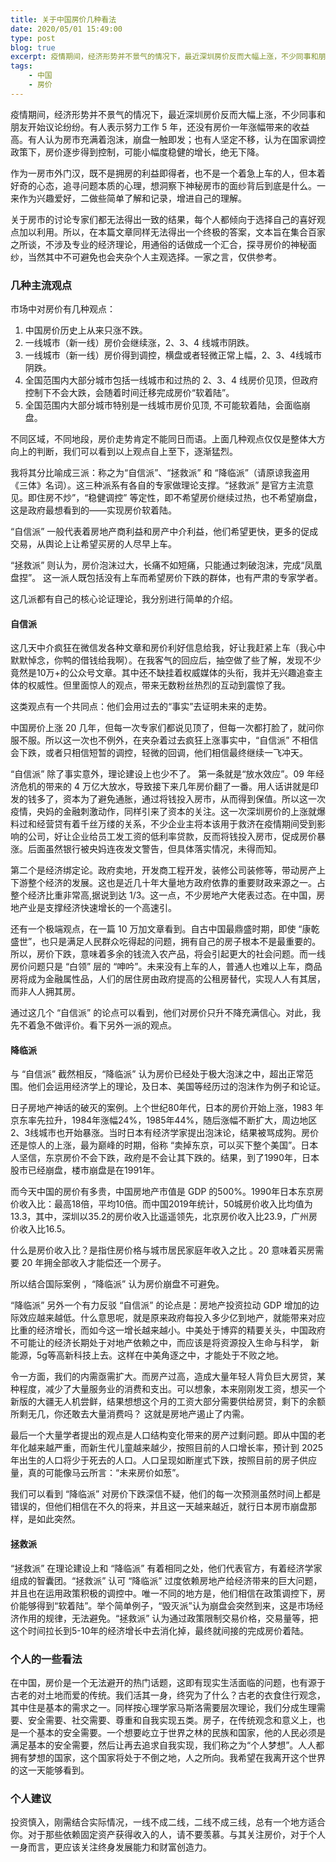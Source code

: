 ```yaml
---
title: 关于中国房价几种看法
date: 2020/05/01 15:49:00
type: post
blog: true
excerpt: 疫情期间，经济形势并不景气的情况下，最近深圳房价反而大幅上涨，不少同事和朋友开始议论纷纷。有人表示努力工作5年，还没有房价一年涨幅带来的收益高。有人认为房市充实着泡沫，崩盘一触即发，也有坚定不移，认为房价会横盘，继续稳健小涨幅。
tags:
    - 中国
    - 房价
---
```


 疫情期间，经济形势并不景气的情况下，最近深圳房价反而大幅上涨，不少同事和朋友开始议论纷纷。有人表示努力工作 5 年，还没有房价一年涨幅带来的收益高。有人认为房市充满着泡沫，崩盘一触即发；也有人坚定不移，认为在国家调控政策下，房价逐步得到控制，可能小幅度稳健的增长，绝无下降。

作为一房市外门汉，既不是拥房的利益即得者，也不是一个着急上车的人，但本着好奇的心态，追寻问题本质的心理，想洞察下神秘房市的面纱背后到底是什么。一来作为兴趣爱好，二做些简单了解和记录，增进自己的理解。

关于房市的讨论专家们都无法得出一致的结果，每个人都倾向于选择自己的喜好观点加以利用。所以，在本篇文章同样无法得出一个终极的答案，文本旨在集合百家之所谈，不涉及专业的经济理论，用通俗的话做成一个汇合，探寻房价的神秘面纱，当然其中不可避免也会夹杂个人主观选择。一家之言，仅供参考。

###  几种主流观点

市场中对房价有几种观点：
1. 中国房价历史上从来只涨不跌。
1. 一线城市（新一线）房价会继续涨，2、3、4 线城市阴跌。
2. 一线城市（新一线）房价得到调控，横盘或者轻微正常上幅，2、3、4线城市阴跌。
4. 全国范围内大部分城市包括一线城市和过热的 2、3、4 线房价见顶，但政府控制下不会大跌，会随着时间迁移完成房价“软着陆”。
5. 全国范围内大部分城市特别是一线城市房价见顶, 不可能软着陆，会面临崩盘。


不同区域，不同地段，房价走势肯定不能同日而语。上面几种观点仅仅是整体大方向上的判断，我们可以看到以上观点自上至下，逐渐猛烈。

我将其分比喻成三派：称之为“自信派”、“拯救派” 和 “降临派”（请原谅我盗用《三体》名词）。这三种派系有各自的专家做理论支撑。“拯救派” 是官方主流意见。即住房不炒”，“稳健调控” 等定性，即不希望房价继续过热，也不希望崩盘，这是政府最想看到的——实现房价软着陆。

“自信派” 一般代表着房地产商利益和房产中介利益，他们希望更快，更多的促成交易，从舆论上让希望买房的人尽早上车。

“拯救派” 则认为，房价泡沫过大，长痛不如短痛，只能通过刺破泡沫，完成“凤凰盘捏”。 这一派人既包括没有上车而希望房价下跌的群体，也有严肃的专家学者。


这几派都有自己的核心论证理论，我分别进行简单的介绍。

#### 自信派

这几天中介疯狂在微信发各种文章和房价利好信息给我，好让我赶紧上车（我心中默默悼念，你鸭的借钱给我啊）。在我客气的回应后，抽空做了些了解，发现不少竟然是10万+的公众号文章。其中还不缺挂着权威媒体的头衔，我并无兴趣追查主体的权威性。但里面惊人的观点，带来无数粉丝热烈的互动到震惊了我。

这类观点有一个共同点：他们会用过去的“事实”去证明未来的走势。

中国房价上涨 20 几年，但每一次专家们都说见顶了，但每一次都打脸了，就问你服不服。所以这一次也不例外，在夹杂着过去疯狂上涨事实中，“自信派” 不相信会下跌，或者只相信短暂的调控，轻微的回调，他们相信最终继续一飞冲天。

“自信派” 除了事实意外，理论建设上也少不了。
第一条就是“放水效应”。09 年经济危机的带来的 4 万亿大放水，导致接下来几年房价翻了一番。用人话讲就是印发的钱多了，资本为了避免通胀，通过将钱投入房市，从而得到保值。所以这一次疫情，央妈的金融刺激动作，同样引来了资本的关注。这一次深圳房价的上涨就爆料过和经营贷有着千丝万缕的关系，不少企业主将本该用于救济在疫情期间受到影响的公司，好让企业给员工发工资的低利率贷款，反而将钱投入房市，促成房价暴涨。后面虽然银行被央妈连夜发文警告，但具体落实情况，未得而知。

第二个是经济绑定论。政府卖地，开发商工程开发，装修公司装修等，带动房产上下游整个经济的发展。这也是近几十年大量地方政府依靠的重要财政来源之一。占整个经济比重非常高,据说到达 1/3。这一点，不少房地产大佬表过态。在中国，房地产业是支撑经济快速增长的一个高速引。

还有一个极端观点，在一篇 10 万加文章看到。自古中国最鼎盛时期，即使 “康乾盛世”，也只是满足人民群众吃得起的问题，拥有自己的房子根本不是最重要的。所以，房价下跌，意味着多余的钱流入农产品，将会引起更大的社会问题。而一线房价问题只是 “白领” 层的 “呻吟”。未来没有上车的人，普通人也难以上车，商品房将成为金融属性品，人们的居住房由政府提高的公租房替代，实现人人有其居，而非人人拥其房。

通过这几个 “自信派” 的论点可以看到，他们对房价只升不降充满信心。对此，我先不着急不做评价。看下另外一派的观点。

#### 降临派

与 “自信派” 截然相反，“降临派” 认为房价已经处于极大泡沫之中，超出正常范围。他们会运用经济学上的理论，及日本、美国等经历过的泡沫作为例子和论证。

日子房地产神话的破灭的案例。上个世纪80年代，日本的房价开始上涨，1983 年京东率先拉升，1984年涨幅24%，1985年44%，随后涨幅不断扩大，周边地区2、3线城市也开始暴涨。当时日本有经济学家提出泡沫论，结果被骂成狗。房价还是惊人的上涨，最为巅峰的时期，俗称 “卖掉东京，可以买下整个美国”。日本人坚信，东京房价不会下跌，政府是不会让其下跌的。结果，到了1990年，日本股市已经崩盘，楼市崩盘是在1991年。

而今天中国的房价有多贵，中国房地产市值是 GDP 的500%。1990年日本东京房价收入比：最高18倍，平均10倍。而中国2019年统计，50城房价收入比均值为13.3，其中，深圳以35.2的房价收入比遥遥领先，北京房价收入比23.9，广州房价收入比16.5。

什么是房价收入比？是指住房价格与城市居民家庭年收入之比 。20 意味着买房需要 20 年拥全部收入才能偿还一个房子。

所以结合国际案例 ，“降临派” 认为房价崩盘不可避免。

“降临派” 另外一个有力反驳 “自信派” 的论点是：房地产投资拉动 GDP 增加的边际效应越来越低。什么意思呢，就是原来政府每投入多少亿到地产，就能带来对应比重的经济增长，而如今这一增长越来越小。中美处于博弈的精要关头，中国政府不可能让的经济长期处于对地产依赖之中，而应该是将资源投入生命与科学， 新能源，5g等高新科技上去。这样在中美角逐之中，才能处于不败之地。

令一方面，我们的内需亟需扩大。而房产过高，造成大量年轻人背负巨大房贷，某种程度，减少了大量服务业的消费和支出。可以想象，本来刚刚发工资，想买一个新版的大疆无人机尝鲜，结果想想这个月的工资大部分需要供给房贷，剩下的余额所剩无几，你还敢去大量消费吗？ 这就是房地产遏止了内需。

最后一个大量学者提出的观点是人口结构变化带来的房产过剩问题。即从中国的老年化越来越严重，而新生代儿童越来越少，按照目前的人口增长率，预计到 2025 年出生的人口将少于死去的人口。人口呈现如断崖式下跌，按照目前的房子供应量，真的可能像马云所言：“未来房价如葱”。

我们可以看到 “降临派” 对房价下跌深信不疑，他们的每一次预测虽然时间上都是错误的，但他们相信在不久的将来，并且这一天越来越近，就行日本房市崩盘那样，是如此突然。

####  拯救派

“拯救派” 在理论建设上和 “降临派” 有着相同之处，他们代表官方，有着经济学家组成的智囊团。“拯救派” 认可 “降临派” 过度依赖房地产给经济带来的巨大问题，并且也在运用政策积极的调控中。唯一不同的地方是，他们相信在政策调控下，房价能够得到“软着陆”。举个简单例子，“毁灭派”认为崩盘会突然到来，这是市场经济作用的规律，无法避免。“拯救派” 认为通过政策限制交易价格，交易量等，把这个时间拉长到5-10年的经济增长中去消化掉，最终就间接的完成房价着陆。


###  个人的一些看法

在中国，房价是一个无法避开的热门话题，这即有现实生活面临的问题，也有源于古老的对土地而爱的传统。我们活其一身，终究为了什么？古老的衣食住行观念，其中住是基本的需求之一。同样按心理学家马斯洛需要层次理论，我们分成生理需要、安全需要、社交需要、尊重和自我实现五类。房子，在传统观念和意义上，也是一个基本的安全需要。一个想要屹立于世界之林的民族和国家，他的人民必须是满足基本的安全需要，然后让再去追求自我实现，我们称之为“个人梦想”。人人都拥有梦想的国家，这个国家将处于不倒之地，人之所向。我希望在我离开这个世界的这一天能够看到。

### 个人建议
投资慎入，刚需结合实际情况，一线不成二线，二线不成三线，总有一个地方适合你。对于那些依赖固定资产获得收入的人，请不要羡慕。与其关注房价，对于个人一身而言，更应该关注终身发展能力和财富创造力。
























